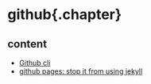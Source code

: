 ﻿
# github{.chapter}

## content

- [Github cli](github_cli.md)
- [github pages: stop it from using jekyll](github_pages_nojekyll.md)
